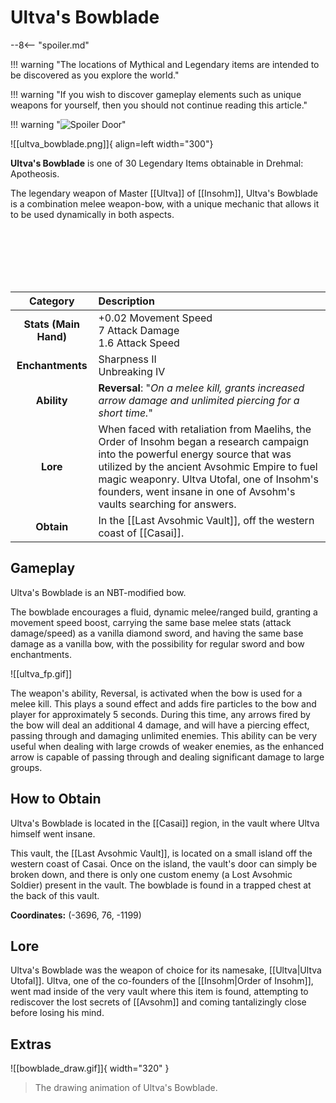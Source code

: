 # Ultva's Bowblade

--8<-- "spoiler.md"

!!! warning "The locations of Mythical and Legendary items are intended to be discovered as you explore the world."

!!! warning "If you wish to discover gameplay elements such as unique weapons for yourself, then you should not continue reading this article."

!!! warning "![Spoiler Door](/assets/img/spoiler_door.png)"

![[ultva_bowblade.png]]{ align=left width="300"}

**Ultva's Bowblade** is one of 30 Legendary Items obtainable in Drehmal: Apotheosis.

The legendary weapon of Master [[Ultva]] of [[Insohm]], Ultva's Bowblade is a combination melee weapon-bow, with a unique mechanic that allows it to be used dynamically in both aspects.

<br> <br> <br> <br> <br>

| Category | Description |
|:--------------------------------:|:-----------------------------------------------------------------------------------------------------------------------------------------------------------------------------|
| **Stats (Main Hand)**         | +0.02 Movement Speed <br> 7 Attack Damage <br> 1.6 Attack Speed         |
| **Enchantments**              | Sharpness II <br> Unbreaking IV |
| **Ability**                   | **Reversal**: "*On a melee kill, grants increased arrow damage and unlimited piercing for a short time.*" |
| **Lore**                      | When faced with retaliation from Maelihs, the Order of Insohm began a research campaign into the powerful energy source that was utilized by the ancient Avsohmic Empire to fuel magic weaponry. Ultva Utofal, one of Insohm's founders, went insane in one of Avsohm's vaults searching for answers. |
| **Obtain**                    | In the [[Last Avsohmic Vault]], off the western coast of [[Casai]].   |  

## Gameplay
Ultva's Bowblade is an NBT-modified bow.

The bowblade encourages a fluid, dynamic melee/ranged build, granting a movement speed boost, carrying the same base melee stats (attack damage/speed) as a vanilla diamond sword, and having the same base damage as a vanilla bow, with the possibility for regular sword and bow enchantments.

![[ultva_fp.gif]]

The weapon's ability, Reversal, is activated when the bow is used for a melee kill. This plays a sound effect and adds fire particles to the bow and player for approximately 5 seconds. During this time, any arrows fired by the bow will deal an additional 4 damage, and will have a piercing effect, passing through and damaging unlimited enemies. This ability can be very useful when dealing with large crowds of weaker enemies, as the enhanced arrow is capable of passing through and dealing significant damage to large groups.

## How to Obtain
Ultva's Bowblade is located in the [[Casai]] region, in the vault where Ultva himself went insane.

This vault, the [[Last Avsohmic Vault]], is located on a small island off the western coast of Casai. Once on the island, the vault's door can simply be broken down, and there is only one custom enemy (a Lost Avsohmic Soldier) present in the vault. The bowblade is found in a trapped chest at the back of this vault.

**Coordinates:** (-3696, 76, -1199)

## Lore
Ultva's Bowblade was the weapon of choice for its namesake, [[Ultva|Ultva Utofal]]. Ultva, one of the co-founders of the [[Insohm|Order of Insohm]], went mad inside of the very vault where this item is found, attempting to rediscover the lost secrets of [[Avsohm]] and coming tantalizingly close before losing his mind.

## Extras

![[bowblade_draw.gif]]{ width="320" }
> The drawing animation of Ultva's Bowblade.
